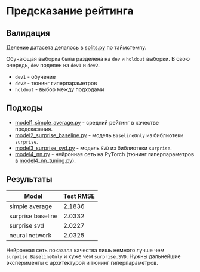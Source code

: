 # Предсказание рейтинга

## Валидация

Деление датасета делалось в [splits.py](src/splits.py) по таймстемпу.

Обучающая выборка была разделена на `dev` и `holdout` выборки. В свою очередь, `dev` поделен на `dev1` и `dev2`.

* `dev1` - обучение
* `dev2` - тюнинг гиперпараметров
* `holdout` - выбор между подходами

## Подходы

* [model1_simple_average.py](src/model1_simple_average.py) - средний рейтинг в качестве предсказания.
* [model2_surprise_baseline.py](src/model2_surprise_baseline.py) - модель `BaselineOnly` из библиотеки `surprise`.
* [model3_surprise_svd.py](src/model3_surprise_svd.py) - модель `SVD` из библиотеки `surprise`.
* [model4_nn.py](src/model4_nn.py) - нейронная сеть на PyTorch (тюнинг гиперпараметров
  в [model4_nn_tuning.py](src/model4_nn_tuning.py)).

## Результаты

| Model             | Test RMSE |
|-------------------|-----------|
| simple average    | 2.1836    |
| surprise baseline | 2.0332    |
| surprise svd      | 2.0227    |
| neural network    | 2.0325    |

Нейронная сеть показала качества лишь немного лучше чем `surprise.BaselineOnly` и хуже чем `surprise.SVD`.
Нужны дальнейшие эксперименты с архитектурой и тюнинг гиперпараметров.
